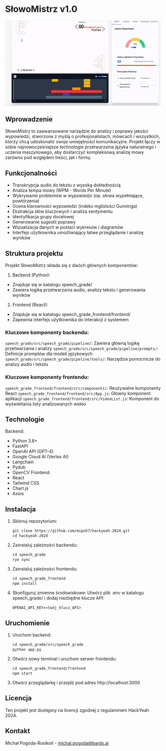 
# SłowoMistrz v1.0

![App Demo](./app.gif)

## Wprowadzenie

SłowoMistrz to zaawansowane narzędzie do analizy i poprawy jakości wypowiedzi, stworzone z myślą o profesjonalistach, mówcach i wszystkich, którzy chcą udoskonalić swoje umiejętności komunikacyjne. Projekt łączy w sobie najnowocześniejsze technologie przetwarzania języka naturalnego i uczenia maszynowego, aby dostarczyć kompleksową analizę mowy zarówno pod względem treści, jak i formy.

## Funkcjonalności
- Transkrypcja audio do tekstu z wysoką dokładnością
- Analiza tempa mowy (WPM - Words Per Minute)
- Wykrywanie problemów w wypowiedzi (np. słowa wypełniające, powtórzenia)
- Ocena klarowności wypowiedzi (indeks mglistości Gunninga)
- Ekstrakcja słów kluczowych i analiza sentymentu
- Identyfikacja grupy docelowej
- Generowanie sugestii poprawy
- Wizualizacja danych w postaci wykresów i diagramów
- Interfejs użytkownika umożliwiający łatwe przeglądanie i analizę wyników


## Struktura projektu
Projekt SłowoMistrz składa się z dwóch głównych komponentów:
1. Backend (Python):
- Znajduje się w katalogu speech_grade/
- Zawiera logikę przetwarzania audio, analizy tekstu i generowania wyników
2. Frontend (React):
- Znajduje się w katalogu speech_grade_frontend/frontend/
- Zapewnia interfejs użytkownika do interakcji z systemem

### Kluczowe komponenty backendu:
`speech_grade/src/speech_grade/pipeline/`: Zawiera główną logikę przetwarzania i analizy
`speech_grade/src/speech_grade/pipeline/prompts/`: Definicje promptów dla modeli językowych
`speech_grade/src/speech_grade/pipeline/tools/`: Narzędzia pomocnicze do analizy audio i tekstu

### Kluczowe komponenty frontendu:
`speech_grade_frontend/frontend/src/components/`: Reużywalne komponenty React
`speech_grade_frontend/frontend/src/App.js`: Główny komponent aplikacji
`speech_grade_frontend/frontend/src/VideoList.js`: Komponent do wyświetlania listy analizowanych wideo

## Technologie
Backend:
- Python 3.8+
- FastAPI
- OpenAI API (GPT-4)
- Google Cloud AI (Vertex AI)
- Langchain
- Pydub
- OpenCV
Frontend:
- React
- Tailwind CSS
- Chart.js
- Axios

## Instalacja


1. Sklonuj repozytorium:
   ```
   git clone https://github.com/mipo57/hackyeah-2024.git    
   cd hackyeah-2024
   ```
2. Zainstaluj zależności backendu:
   ```
   cd speech_grade
   rye sync
   ```
3. Zainstaluj zależności frontendu:
   ```
   cd speech_grade_frontend
   npm install
   ```

4. Skonfiguruj zmienne środowiskowe:
    Utwórz plik .env w katalogu speech_grade/ i dodaj niezbędne klucze API:
    ```
    OPENAI_API_KEY=<twój_klucz_API>
    ```

## Uruchomienie

1. Uruchom backend:
   ```
   cd speech_grade/src/speech_grade
   python app.py
   ```
2. Otwórz nowy terminal i uruchom serwer frontendu:
   ```
   cd speech_grade_frontend/frontend
   npm start
   ```
3. Otwórz przeglądarkę i przejdź pod adres http://localhost:3000


## Licencja

Ten projekt jest dostępny na licencji zgodnej z regulaminem HackYeah 2024.

## Kontakt
Michał Pogoda-Rosikoń - michal.pogoda@bards.ai